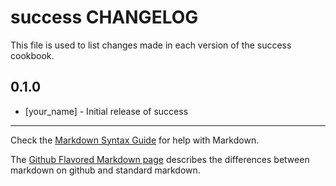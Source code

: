 success CHANGELOG
=================

This file is used to list changes made in each version of the success cookbook.

0.1.0
-----
- [your_name] - Initial release of success

- - -
Check the [Markdown Syntax Guide](http://daringfireball.net/projects/markdown/syntax) for help with Markdown.

The [Github Flavored Markdown page](http://github.github.com/github-flavored-markdown/) describes the differences between markdown on github and standard markdown.
